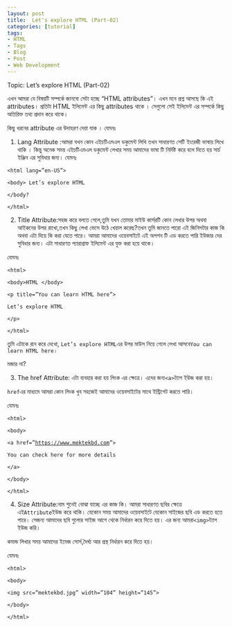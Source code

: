 ```yaml
---
layout: post
title:  Let's explore HTML (Part-02)
categories: [tutorial]
tags:
- HTML
- Tags
- Blog
- Post
- Web Development
---   
```

		

 Topic: Let’s explore HTML \(Part-02\)

  


এখন আমরা যে বিষয়টি সম্পর্কে জানবো সেটা হচ্ছে “HTML attributes”। এখন মনে প্রশ্ন আসছে কি এই attributes। প্রতিটা HTML ইলিমেন্ট এর কিছু attributes থাকে । সেগুলো সেই ইলিমেন্ট এর সম্পর্কে কিছু অতিরিক্ত তথ্য প্রদান করে থাকে।

  


কিছু ধরনের attribute এর উদাহরণ দেয়া যাক । যেমনঃ

1. Lang Attribute :আমরা যখন কোন এইচটিএমএল ডকুমেন্ট লিখি তখন সাধারণত সেটি ইংরেজী ভাষায় লিখে থাকি । কিন্তু অনেক সময় এইচটিএমএল ডকুমেন্ট লেখার সময় আমাদের ভাষা টি নির্দিষ্ট করে বলে দিতে হয় সার্চ ইঞ্জিন এর সুবিধার জন্য। যেমনঃ

`<html lang=”en-US”>`

`<body> Let’s explore HTML`

`</body?`

`</html>`

  


2. Title Attribute:সহজ করে বলতে গেলে,তুমি যখন তোমার মাইউ কার্সরটি কোন লেখার উপর অথবা আইকনের উপর রাখো,তখন কিছু লেখা ভেসে উঠে খেয়াল করেছ?তখন তুমি জানতে পারো এই জিনিসটার কাজ কি অথবা এটা দিয়ে কি করা যেতে পারে। আমরা আমাদের ওয়েবসাইটে এই অপশন টি এড করতে পারি ইউজার দের সুবিধার জন্য। এটা সাধারণত প্যারাগ্রাফ ইলিমেন্ট এর যুক্ত করা হয়ে থাকে।

যেমনঃ

`<html>`

`<body>HTML </body>`

`<p title=”You can learn HTML here”>`

`Let’s explore HTML`

`</p>`

`</html>`

  


তুমি এটাকে রান করে দেখো, `Let’s explore HTML`এর উপর মাউস নিয়ে গেলে লেখা আসবে`You can learn HTML here।`

  


মজার না?

  


3. The href Attribute: এটা ব্যবহার করা হয় লিংক এর ক্ষেত্রে। এদের জন্য`<a>`ট্যাগ ইউজ করা হয়।

`href`এর মাধ্যমে আমরা কোন লিংক খুব সহজেই আমাদের ওয়েবসাইটের সাথে ইন্ট্রিগেট করতে পারি।

  


  


যেমনঃ

`<html>`

`<body>`

`<a href=”`[`https://www.mektekbd.com`](https://www.mektekbd.com/)`”>`

`You can check here for more details`

`</a>`

`</body>`

`</html>`

  


  


4. Size Attribute:নাম শুনেই বোঝা যাচ্ছে এর কাজ কি। আমরা সাধারণত ছবির ক্ষেত্রে এই`Attribute`ইউজ করে থাকি। যেকোন সময় আমাদের ওয়েবসাইটে যেকোন সাইজের ছবি এড করতে হতে পারে। সেজন্য আমাদের ছবি গুলোর সাইজ আগে থেকে নির্ধারন করে দিতে হয়। এর জন্য আমরা`<img>`ট্যাগ ইউজ করি।

কমান্ড লিখার সময় আমাদের ইমেজ সোর্স,দৈর্ঘ্য আর প্রস্থ নির্ধারন করে দিতে হয়।

  


যেমনঃ

`<html>`

`<body>`

`<img src=”mektekbd.jpg” width=”104” height=”145”>`

`</body>`

`</html>`

  


  


  


  


